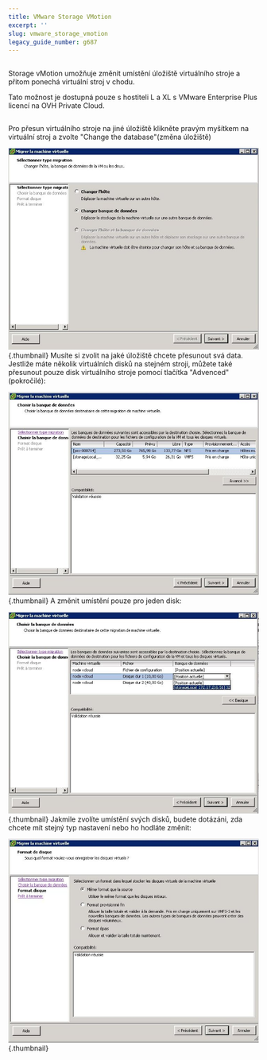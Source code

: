```yaml
---
title: VMware Storage VMotion
excerpt: ''
slug: vmware_storage_vmotion
legacy_guide_number: g687
---
```



## 
Storage vMotion umožňuje změnit umístění úložiště virtuálního stroje a přitom ponechá virtuální stroj v chodu.

Tato možnost je dostupná pouze s hostiteli L a XL s VMware Enterprise Plus licencí na OVH Private Cloud.


## 
Pro přesun virtuálního stroje na jiné úložiště klikněte pravým myšítkem na virtuální stroj a zvolte "Change the database"(změna úložiště)

![](images/img_328.jpg){.thumbnail}
Musíte si zvolit na jaké úložiště chcete přesunout svá data.
Jestliže máte několik virtuálních disků na stejném stroji, můžete také přesunout pouze disk virtuálního stroje pomocí tlačítka "Advenced" (pokročilé):

![](images/img_326.jpg){.thumbnail}
A změnit umístění pouze pro jeden disk:

![](images/img_325.jpg){.thumbnail}
Jakmile zvolíte umístění svých disků, budete dotázáni, zda chcete mít stejný typ nastavení nebo ho hodláte změnit:

![](images/img_327.jpg){.thumbnail}

